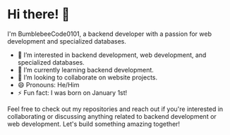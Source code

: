 # Hi there! 👋

I'm BumblebeeCode0101, a backend developer with a passion for web development and specialized databases.

- 👀 I’m interested in backend development, web development, and specialized databases.
- 🌱 I’m currently learning backend development.
- 💞️ I’m looking to collaborate on website projects.
- 😄 Pronouns: He/Him
- ⚡ Fun fact: I was born on January 1st!

Feel free to check out my repositories and reach out if you're interested in collaborating or discussing anything related to backend development or web development. Let's build something amazing together!
